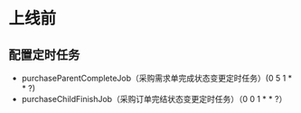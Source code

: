 # 上线前

## 配置定时任务

- purchaseParentCompleteJob（采购需求单完成状态变更定时任务）(0 5 1 * * ?)
- purchaseChildFinishJob（采购订单完结状态变更定时任务）（0 0 1 * * ?）








